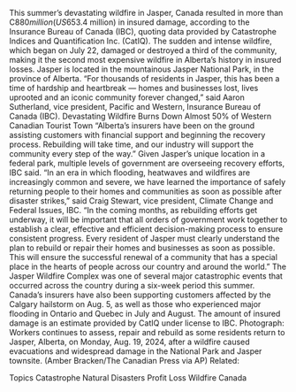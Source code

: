 This summer’s devastating wildfire in Jasper, Canada resulted in more than C$880 million (US$653.4 million) in insured damage, according to the Insurance Bureau of Canada (IBC), quoting data provided by Catastrophe Indices and Quantification Inc. (CatIQ).
The sudden and intense wildfire, which began on July 22, damaged or destroyed a third of the community, making it the second most expensive wildfire in Alberta’s history in insured losses. Jasper is located in the mountainous Jasper National Park, in the province of Alberta.
“For thousands of residents in Jasper, this has been a time of hardship and heartbreak — homes and businesses lost, lives uprooted and an iconic community forever changed,” said Aaron Sutherland, vice president, Pacific and Western, Insurance Bureau of Canada (IBC).
Devastating Wildfire Burns Down Almost 50% of Western Canadian Tourist Town
“Alberta’s insurers have been on the ground assisting customers with financial support and beginning the recovery process. Rebuilding will take time, and our industry will support the community every step of the way.”
Given Jasper’s unique location in a federal park, multiple levels of government are overseeing recovery efforts, IBC said.
“In an era in which flooding, heatwaves and wildfires are increasingly common and severe, we have learned the importance of safely returning people to their homes and communities as soon as possible after disaster strikes,” said Craig Stewart, vice president, Climate Change and Federal Issues, IBC.
“In the coming months, as rebuilding efforts get underway, it will be important that all orders of government work together to establish a clear, effective and efficient decision-making process to ensure consistent progress. Every resident of Jasper must clearly understand the plan to rebuild or repair their homes and businesses as soon as possible. This will ensure the successful renewal of a community that has a special place in the hearts of people across our country and around the world.”
The Jasper Wildfire Complex was one of several major catastrophic events that occurred across the country during a six-week period this summer. Canada’s insurers have also been supporting customers affected by the Calgary hailstorm on Aug. 5, as well as those who experienced major flooding in Ontario and Quebec in July and August.
The amount of insured damage is an estimate provided by CatIQ under license to IBC.
Photograph: Workers continues to assess, repair and rebuild as some residents return to Jasper, Alberta, on Monday, Aug. 19, 2024, after a wildfire caused evacuations and widespread damage in the National Park and Jasper townsite. (Amber Bracken/The Canadian Press via AP)
Related:

Topics
Catastrophe
Natural Disasters
Profit Loss
Wildfire
Canada
